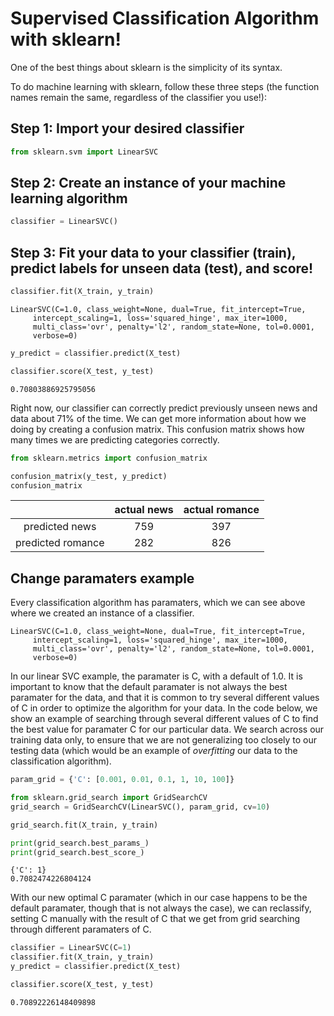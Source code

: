 # Supervised Classification Algorithm with sklearn!

One of the best things about sklearn is the simplicity of its syntax.

To do machine learning with sklearn, follow these three steps (the function names remain the same, regardless of the classifier you use!):

## Step 1:  Import your desired classifier


```python
from sklearn.svm import LinearSVC
```

## Step 2: Create an instance of your machine learning algorithm


```python
classifier = LinearSVC()
```

## Step 3:  Fit your data to your classifier (train), predict labels for unseen data (test), and score!


```python
classifier.fit(X_train, y_train)

```




    LinearSVC(C=1.0, class_weight=None, dual=True, fit_intercept=True,
         intercept_scaling=1, loss='squared_hinge', max_iter=1000,
         multi_class='ovr', penalty='l2', random_state=None, tol=0.0001,
         verbose=0)




```python
y_predict = classifier.predict(X_test)
```


```python
classifier.score(X_test, y_test)
```




    0.70803886925795056



Right now, our classifier can correctly predict previously unseen news and data about 71% of the time.  We can get more information about how we doing by creating a confusion matrix. This confusion matrix shows how many times we are predicting categories correctly.


```python
from sklearn.metrics import confusion_matrix
```


```python
confusion_matrix(y_test, y_predict)
confusion_matrix
```


|      |actual news | actual romance |
|:--: | :--:| :--:|
|predicted news | 759 | 397 |
|predicted romance|282 | 826|



## Change paramaters example

Every classification algorithm has paramaters, which we can see above where we created an instance of a classifier.

~~~
LinearSVC(C=1.0, class_weight=None, dual=True, fit_intercept=True,
     intercept_scaling=1, loss='squared_hinge', max_iter=1000,
     multi_class='ovr', penalty='l2', random_state=None, tol=0.0001,
     verbose=0)
~~~

In our linear SVC example, the paramater is C, with a default of 1.0.  It is important to know that the default paramater is not always the best paramater for the data, and that it is common to try several different values of C in order to optimize the algorithm for your data.  In the code below, we show an example of searching through several different values of C to find the best value for paramater C for our particular data.  We search across our training data only, to ensure that we are not generalizing too closely to our testing data (which would be an example of *overfitting* our data to the classification algorithm).


```python
param_grid = {'C': [0.001, 0.01, 0.1, 1, 10, 100]}

from sklearn.grid_search import GridSearchCV
grid_search = GridSearchCV(LinearSVC(), param_grid, cv=10)

grid_search.fit(X_train, y_train)

print(grid_search.best_params_)
print(grid_search.best_score_)
```

    {'C': 1}
    0.7082474226804124
    

With our new optimal C paramater (which in our case happens to be the default paramater, though that is not always the case), we can reclassify, setting C manually with the result of C that we get from grid searching through different paramaters of C. 


```python
classifier = LinearSVC(C=1)
classifier.fit(X_train, y_train)
y_predict = classifier.predict(X_test)
```


```python
classifier.score(X_test, y_test)
```




    0.70892226148409898






